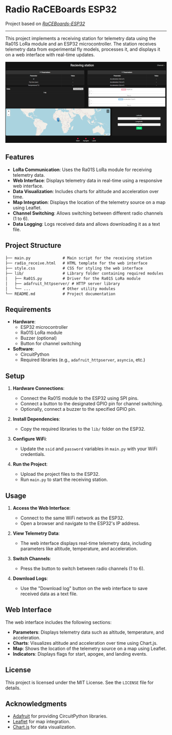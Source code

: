 # Radio RaCEBoards ESP32

Project based on *[RaCEBoards-ESP32](https://github.com/innopoltech/RaCEBoards-ESP32/tree/main)*

---

This project implements a receiving station for telemetry data using the Ra01S LoRa module and an ESP32 microcontroller. The station receives telemetry data from experimental fly models, processes it, and displays it on a web interface with real-time updates.

![](interface.png)

## Features

- **LoRa Communication**: Uses the Ra01S LoRa module for receiving telemetry data.
- **Web Interface**: Displays telemetry data in real-time using a responsive web interface.
- **Data Visualization**: Includes charts for altitude and acceleration over time.
- **Map Integration**: Displays the location of the telemetry source on a map using Leaflet.
- **Channel Switching**: Allows switching between different radio channels (1 to 6).
- **Data Logging**: Logs received data and allows downloading it as a text file.

## Project Structure

```
├── main.py              # Main script for the receiving station
├── radio_receive.html   # HTML template for the web interface
├── style.css            # CSS for styling the web interface
├── lib/                 # Library folder containing required modules
│   ├── Ra01S.py         # Driver for the Ra01S LoRa module
│   ├── adafruit_httpserver/ # HTTP server library
│   └── ...              # Other utility modules
└── README.md            # Project documentation
```


## Requirements

- **Hardware**:
  - ESP32 microcontroller
  - Ra01S LoRa module
  - Buzzer (optional)
  - Button for channel switching
- **Software**:
  - CircuitPython
  - Required libraries (e.g., `adafruit_httpserver`, `asyncio`, etc.)

## Setup

1. **Hardware Connections**:
   - Connect the Ra01S module to the ESP32 using SPI pins.
   - Connect a button to the designated GPIO pin for channel switching.
   - Optionally, connect a buzzer to the specified GPIO pin.

2. **Install Dependencies**:
   - Copy the required libraries to the `lib/` folder on the ESP32.

3. **Configure WiFi**:
   - Update the `ssid` and `password` variables in `main.py` with your WiFi credentials.

4. **Run the Project**:
   - Upload the project files to the ESP32.
   - Run `main.py` to start the receiving station.

## Usage

1. **Access the Web Interface**:
   - Connect to the same WiFi network as the ESP32.
   - Open a browser and navigate to the ESP32's IP address.

2. **View Telemetry Data**:
   - The web interface displays real-time telemetry data, including parameters like altitude, temperature, and acceleration.

3. **Switch Channels**:
   - Press the button to switch between radio channels (1 to 6).

4. **Download Logs**:
   - Use the "Download log" button on the web interface to save received data as a text file.

## Web Interface

The web interface includes the following sections:

- **Parameters**: Displays telemetry data such as altitude, temperature, and acceleration.
- **Charts**: Visualizes altitude and acceleration over time using Chart.js.
- **Map**: Shows the location of the telemetry source on a map using Leaflet.
- **Indicators**: Displays flags for start, apogee, and landing events.

## License

This project is licensed under the MIT License. See the `LICENSE` file for details.

## Acknowledgments

- [Adafruit](https://www.adafruit.com/) for providing CircuitPython libraries.
- [Leaflet](https://leafletjs.com/) for map integration.
- [Chart.js](https://www.chartjs.org/) for data visualization.